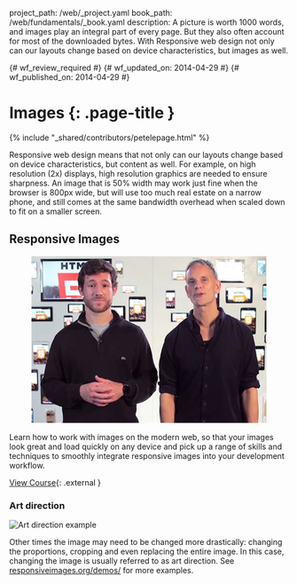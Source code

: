 project_path: /web/_project.yaml
book_path: /web/fundamentals/_book.yaml
description: A picture is worth 1000 words, and images play an integral part of every page. But they also often account for most of the downloaded bytes.  With Responsive web design not only can our layouts change based on device characteristics, but images as well.

{# wf_review_required #}
{# wf_updated_on: 2014-04-29 #}
{# wf_published_on: 2014-04-29 #}

# Images {: .page-title }

{% include "_shared/contributors/petelepage.html" %}

<div class="mdl-grid">
  <div class="mdl-cell mdl-cell--6-col">
    Responsive web design means that not only can our layouts change based on device
characteristics, but content as well.  For example, on high resolution (2x)
displays, high resolution graphics are needed to ensure sharpness.  An image
that  is 50% width may work just fine when the browser is 800px wide, but will
use too much real estate on a narrow phone, and still comes at the same
bandwidth overhead when scaled down to fit on a smaller screen.

  </div>
  
## Responsive Images
<!-- TODO: Verify Udacity course fits here -->
<div class="attempt-right">
  <figure>
    <img src="img/udacity-ri.jpg">
  </figure>
</div>

Learn how to work with images on the modern web, so that your images look great and load quickly on any device and pick up a range of skills and techniques to smoothly integrate responsive images into your development workflow.

[View Course](https://udacity.com/ud882){: .external }


</div>

### Art direction

<img src="img/art-direction.png" alt="Art direction example"
srcset="img/art-direction.png 1x, img/art-direction-2x.png 2x">

Other times the image may need to be changed more drastically: changing the
proportions, cropping and even replacing the entire image.  In this case,
changing the image is usually referred to as art direction.  See
[responsiveimages.org/demos/](https://responsiveimages.org/demos/) for more
examples.


